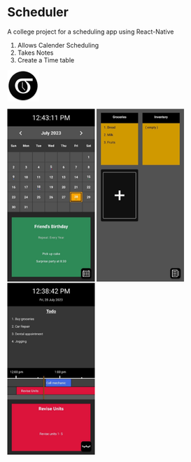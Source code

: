 # Scheduler

A college project for a scheduling app using React-Native

1. Allows Calender Scheduling 
2. Takes Notes
3. Create a Time table

![Alt text](android/app/src/main/res/mipmap-hdpi/ic_launcher_round.png)


<img src="Screenshot/Calender.jpg" width="200"/>
<img src="Screenshot/Notes.jpg" width="200"/>
<img src="Screenshot/Timetable.jpg" width="200"/>

